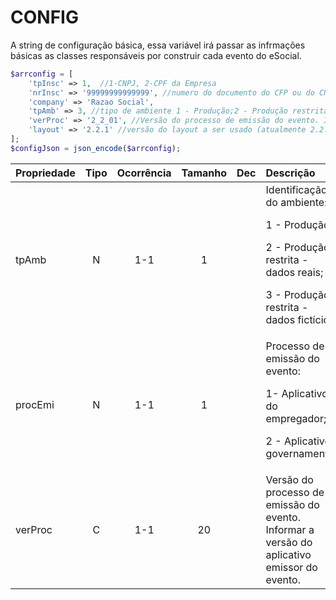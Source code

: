 # CONFIG

A string de configuração básica, essa variável irá passar as infrmações básicas as classes responsáveis por construir cada evento do eSocial. 

```php
$arrconfig = [
    'tpInsc' => 1,  //1-CNPJ, 2-CPF da Empresa
    'nrInsc' => '99999999999999', //numero do documento do CFP ou do CNPJ da Empresa
    'company' => 'Razao Social',
    'tpAmb' => 3, //tipo de ambiente 1 - Produção;2 - Produção restrita - dados reais;3 - Produção restrita - dados fictícios.
    'verProc' => '2_2_01', //Versão do processo de emissão do evento. Informar a versão do aplicativo emissor do evento.
    'layout' => '2.2.1' //versão do layout a ser usado (atualmente 2.2.1)
];
$configJson = json_encode($arrconfig);
```
| Propriedade | Tipo | Ocorrência | Tamanho | Dec | Descrição |
| :---  | :---: | :---: | :---: | :---: | :--- |
| tpAmb | N | 1-1 | 1 | | Identificação do ambiente: <p>1 - Produção;</p><p>2 - Produção restrita - dados reais;</p><p>3 - Produção restrita - dados fictícios.</p> |
| procEmi | N | 1-1 | 1 | | Processo de emissão do evento: <p>1- Aplicativo do empregador;</p><p>2 - Aplicativo governamental.</p>|
| verProc | C | 1-1 | 20 | | Versão do processo de emissão do evento.  Informar a versão do aplicativo emissor do evento. |




